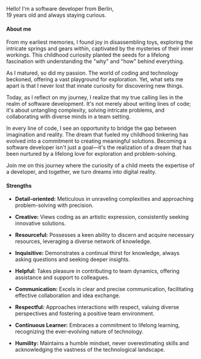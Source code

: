 Hello! I'm a software developer from Berlin,  
19 years old and always staying curious.



#### About me

From my earliest memories, I found joy in disassembling toys, exploring the intricate springs and gears within, captivated by the mysteries of their inner workings. This childhood curiosity planted the seeds for a lifelong fascination with understanding the "why" and "how" behind everything.

As I matured, so did my passion. The world of coding and technology beckoned, offering a vast playground for exploration. Yet, what sets me apart is that I never lost that innate curiosity for discovering new things.

Today, as I reflect on my journey, I realize that my true calling lies in the realm of software development. It's not merely about writing lines of code; it's about untangling complexity, solving intricate problems, and collaborating with diverse minds in a team setting.

In every line of code, I see an opportunity to bridge the gap between imagination and reality. The dream that fueled my childhood tinkering has evolved into a commitment to creating meaningful solutions. Becoming a software developer isn't just a goal—it's the realization of a dream that has been nurtured by a lifelong love for exploration and problem-solving.

Join me on this journey where the curiosity of a child meets the expertise of a developer, and together, we turn dreams into digital reality.

#### Strengths

- **Detail-oriented:** Meticulous in unraveling complexities and approaching problem-solving with precision.
  
- **Creative:** Views coding as an artistic expression, consistently seeking innovative solutions.

- **Resourceful:** Possesses a keen ability to discern and acquire necessary resources, leveraging a diverse network of knowledge.

- **Inquisitive:** Demonstrates a continual thirst for knowledge, always asking questions and seeking deeper insights.

- **Helpful:** Takes pleasure in contributing to team dynamics, offering assistance and support to colleagues.

- **Communication:** Excels in clear and precise communication, facilitating effective collaboration and idea exchange.

- **Respectful:** Approaches interactions with respect, valuing diverse perspectives and fostering a positive team environment.

- **Continuous Learner:** Embraces a commitment to lifelong learning, recognizing the ever-evolving nature of technology.

- **Humility:** Maintains a humble mindset, never overestimating skills and acknowledging the vastness of the technological landscape.


